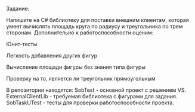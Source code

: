 Задание:

Напишите на C# библиотеку для поставки внешним клиентам, которая умеет вычислять площадь круга по радиусу и треугольника по трем сторонам. Дополнительно к работоспособности оценим:

Юнит-тесты

Легкость добавления других фигур

Вычисление площади фигуры без знания типа фигуры

Проверку на то, является ли треугольник прямоугольным


В репозитории находятся:
SobTest - основной проект с решением VS.
ExternalClientLib - требуемая библиотека с фигурами для задания.
SobTaskUTest - тесты для проверки работоспособности проекта.
